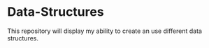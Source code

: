 # Data-Structures
This repository will display my ability to create an use different data structures.
